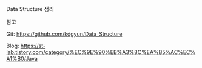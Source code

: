 Data Structure 정리

참고

Git: https://github.com/kdgyun/Data_Structure

Blog: https://st-lab.tistory.com/category/%EC%9E%90%EB%A3%8C%EA%B5%AC%EC%A1%B0/Java